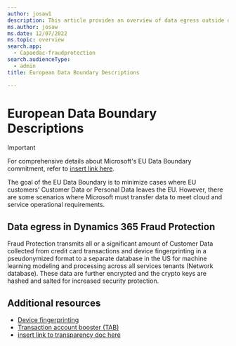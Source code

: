 ```yaml
---
author: josaw1
description: This article provides an overview of data egress outside of the European Union that occurs in Microsoft Dynamics 365 Fraud Protection.
ms.author: josaw
ms.date: 12/07/2022
ms.topic: overview
search.app: 
  - Capaedac-fraudprotection
search.audienceType:
  - admin
title: European Data Boundary Descriptions

---
```


# European Data Boundary Descriptions

> [!IMPORTANT]
> For comprehensive details about Microsoft's EU Data Boundary commitment, refer to [insert link here](http://www.microsoft.com).

The goal of the EU Data Boundary is to minimize cases where EU customers’ Customer Data or Personal Data leaves the EU. However, there are some scenarios where Microsoft must transfer data to meet cloud and service operational requirements. 

## Data egress in Dynamics 365 Fraud Protection

Fraud Protection transmits all or a significant amount of Customer Data collected from credit card transactions and device fingerprinting in a pseudonymized format to a separate database in the US for machine learning modeling and processing across all services tenants (Network database). These data are further encrypted and the crypto keys are hashed and salted for increased security protection. 

## Additional resources

- [Device fingerprinting](device-fingerprinting.md)
- [Transaction account booster (TAB)](tab.md)
- [insert link to transparency doc here](http://www.microsoft.com)






<!--- A device fingerprint contains information that is collected about a remote computing device for the purpose of identifying the device. Device fingerprinting collects device telemetry during online actions, including hardware information, browser information, geographic information, and the Internet Protocol (IP) address. 
Dynamics 365 Fraud Protection provides a device fingerprinting service so that device identification can be used as input to the process of fraud assessment. This service helps Fraud Protection track and link seemingly unrelated events in the fraud protection network to help identify patterns of fraud. When device characteristics and attributes are collected, the device fingerprinting service uses machine learning to probabilistically identify the device.
•	Reason for Customer Data egression: The data is collected in the region/geography closest to the customer’s device and the data is updated as the device reports additional data. The data is then replicated across all fingerprinting geographies and matched with the data from other regions. Device fingerprinting is sensitive to latency between the end-user device and the fingerprinting endpoint. Increased latency would result in a significant loss of fingerprinting precision. To decrease latency and improve assessment results, data flows to the United States where data processing and storage occur. The data is then either merged with the transaction data of the customer and moved to their geography, or pseudonymized and sent to the fraud protection network. Data does not flow out of the customer’s geography after the data arrives to that geography.
•	Types of Customer Data being egressed: The types of data collected include device attributes such as plugins installed and processor class, operating system attributes, browser-related attributes (if applicable) such as browser language and font, and network attributes such as IP address and signature hash. The data does not contain unique device identifiers and is collected without authentication of the device or the user.
•	Location data is egressed to: To minimize latency, the data flows out of the EU Data Boundary to the United States where data processing and storage occur. 
•	How the data is secured when outside of the EU Data Boundary: The egressed data is processed by the fingerprinting service, and access to the data by Microsoft personnel can be granted only through Secure Admin Workstation (SAW) or just-in-time (JIT) access permission. Data transfer is encrypted.
•	Dynamics 365 Fraud Protection Transaction acceptance booster Dynamics 365 Fraud Protection customers may opt-in to sending their transaction data which can include bank identification number, email address, mobile phone, etc. to participating card networks and issuing banks participating in the “Transaction acceptance booster” (TAB) program. When the optional feature is turned on by the customer, Dynamics 365 Fraud Protection will communicate to the external endpoint managed by the corresponding card network or issuing bank which may be hosted outside of the customer’s geography. Customer Data is transient for Dynamics 365 Fraud Protection protected by encryption, while the data is stored by the TAB participating bank or card network based on their policies. Customers need to opt-in to this service feature.--->

